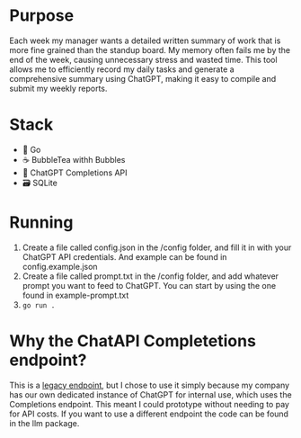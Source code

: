 # Purpose
Each week my manager wants a detailed written summary of work that is more fine grained than the standup board.  My memory often fails me by the end of the week, causing unnecessary stress and wasted time. This tool allows me to efficiently record my daily tasks and generate a comprehensive summary using ChatGPT, making it easy to compile and submit my weekly reports.

# Stack
- 🚀 Go
- ☕ BubbleTea withh Bubbles
- 🤖 ChatGPT Completions API
- 🗃️ SQLite

# Running
1) Create a file called config.json in the /config folder, and fill it in with your ChatGPT API credentials. And example can be found in config.example.json
2) Create a file called prompt.txt in the /config folder, and add whatever prompt you want to feed to ChatGPT.  You can start by using the one found in example-prompt.txt
3) `go run .`

# Why the ChatAPI Completetions endpoint?
This is a [legacy endpoint](https://platform.openai.com/docs/api-reference/completions), but I chose to use it simply because my company has our own dedicated instance of ChatGPT for internal use, which uses the Completions endpoint.  This meant I could prototype without needing to pay for API costs.  If you want to use a different endpoint the code can be found in the llm package.